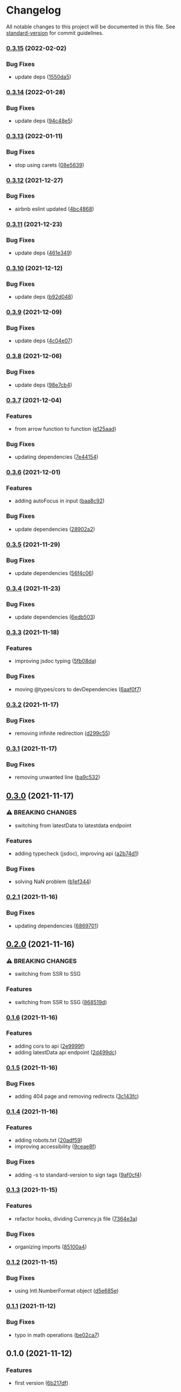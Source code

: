 # Changelog

All notable changes to this project will be documented in this file. See [standard-version](https://github.com/conventional-changelog/standard-version) for commit guidelines.

### [0.3.15](https://github.com/carlosala/currentcy/compare/v0.3.14...v0.3.15) (2022-02-02)


### Bug Fixes

* update deps ([1550da5](https://github.com/carlosala/currentcy/commit/1550da5892ed8a783ee54803f5948c8c71a8d0ab))

### [0.3.14](https://github.com/carlosala/currentcy/compare/v0.3.13...v0.3.14) (2022-01-28)


### Bug Fixes

* update deps ([94c48e5](https://github.com/carlosala/currentcy/commit/94c48e570669c65efe257c96095b66161ab373bb))

### [0.3.13](https://github.com/carlosala/currentcy/compare/v0.3.12...v0.3.13) (2022-01-11)


### Bug Fixes

* stop using carets ([08e5639](https://github.com/carlosala/currentcy/commit/08e5639b9bcba79d5e8db79691c85f8c21ea84c7))

### [0.3.12](https://github.com/carlosala/currentcy/compare/v0.3.11...v0.3.12) (2021-12-27)


### Bug Fixes

* airbnb eslint updated ([4bc4868](https://github.com/carlosala/currentcy/commit/4bc4868d82e365e6082b5d6ea9cc91a42315af05))

### [0.3.11](https://github.com/carlosala/currentcy/compare/v0.3.10...v0.3.11) (2021-12-23)


### Bug Fixes

* update deps ([461e349](https://github.com/carlosala/currentcy/commit/461e34990698d1a1b888b4b47cc293b6effcc894))

### [0.3.10](https://github.com/carlosala/currentcy/compare/v0.3.9...v0.3.10) (2021-12-12)


### Bug Fixes

* update deps ([b92d048](https://github.com/carlosala/currentcy/commit/b92d048202bb9e189bcef153a547a47498ae1a86))

### [0.3.9](https://github.com/carlosala/currentcy/compare/v0.3.8...v0.3.9) (2021-12-09)


### Bug Fixes

* update deps ([4c04e07](https://github.com/carlosala/currentcy/commit/4c04e07391c31d1e199240025485902d1751bed1))

### [0.3.8](https://github.com/carlosala/currentcy/compare/v0.3.7...v0.3.8) (2021-12-06)


### Bug Fixes

* update deps ([98e7cb4](https://github.com/carlosala/currentcy/commit/98e7cb4a96cb0f63db187cb1f8bb963d89e173a7))

### [0.3.7](https://github.com/carlosala/currentcy/compare/v0.3.6...v0.3.7) (2021-12-04)


### Features

* from arrow function to function ([e125aad](https://github.com/carlosala/currentcy/commit/e125aad1a93bca8fc8617bab53ce17dfec8f1bc7))


### Bug Fixes

* updating dependencies ([7e44154](https://github.com/carlosala/currentcy/commit/7e441541a33e7d3056716e47bd77c314ce62c962))

### [0.3.6](https://github.com/carlosala/currentcy/compare/v0.3.5...v0.3.6) (2021-12-01)


### Features

* adding autoFocus in input ([baa8c92](https://github.com/carlosala/currentcy/commit/baa8c92da3d0283afc973a613b7631fe50d85aa0))


### Bug Fixes

* update dependencies ([28902a2](https://github.com/carlosala/currentcy/commit/28902a2a42b925afa9de151484d8614ec9dae6a6))

### [0.3.5](https://github.com/carlosala/currentcy/compare/v0.3.4...v0.3.5) (2021-11-29)


### Bug Fixes

* update dependencies ([56f4c06](https://github.com/carlosala/currentcy/commit/56f4c0638376399cdf1a45e21782df4cc8aaa439))

### [0.3.4](https://github.com/carlosala/currentcy/compare/v0.3.3...v0.3.4) (2021-11-23)


### Bug Fixes

* update dependencies ([6edb503](https://github.com/carlosala/currentcy/commit/6edb503516a5e7282c8b1d859790f28cdd3381bd))

### [0.3.3](https://github.com/carlosala/currentcy/compare/v0.3.2...v0.3.3) (2021-11-18)


### Features

* improving jsdoc typing ([5fb08da](https://github.com/carlosala/currentcy/commit/5fb08dabb83c7d3f581a1ed7868b7a372f2e7041))


### Bug Fixes

* moving @types/cors to devDependencies ([6aaf0f7](https://github.com/carlosala/currentcy/commit/6aaf0f75267769ceddc926c34a1d11292fca6f3b))

### [0.3.2](https://github.com/carlosala/currentcy/compare/v0.3.1...v0.3.2) (2021-11-17)


### Bug Fixes

* removing infinite redirection ([d299c55](https://github.com/carlosala/currentcy/commit/d299c5501c7ed67b0637493a73e86324c4c7b7f5))

### [0.3.1](https://github.com/carlosala/currentcy/compare/v0.3.0...v0.3.1) (2021-11-17)


### Bug Fixes

* removing unwanted line ([ba9c532](https://github.com/carlosala/currentcy/commit/ba9c5325fc52f17c0227299bfd80d903b5209308))

## [0.3.0](https://github.com/carlosala/currentcy/compare/v0.2.1...v0.3.0) (2021-11-17)


### ⚠ BREAKING CHANGES

* switching from latestData to latestdata endpoint

### Features

* adding typecheck (jsdoc), improving api ([a2b74d1](https://github.com/carlosala/currentcy/commit/a2b74d1b1db93ac0ba7412dc0aba56050e4b405d))


### Bug Fixes

* solving NaN problem ([b1ef344](https://github.com/carlosala/currentcy/commit/b1ef3449845a269b4cf198c674f73a4fd40fee90))

### [0.2.1](https://github.com/carlosala/currentcy/compare/v0.2.0...v0.2.1) (2021-11-16)


### Bug Fixes

* updating dependencies ([6869701](https://github.com/carlosala/currentcy/commit/6869701e34ed5eb5b5c38bce5c5ee09b39a06c03))

## [0.2.0](https://github.com/carlosala/currentcy/compare/v0.1.6...v0.2.0) (2021-11-16)


### ⚠ BREAKING CHANGES

* switching from SSR to SSG

### Features

* switching from SSR to SSG ([868519d](https://github.com/carlosala/currentcy/commit/868519da1533c494d3f5eb2237caaa242856075c))

### [0.1.6](https://github.com/carlosala/currentcy/compare/v0.1.5...v0.1.6) (2021-11-16)


### Features

* adding cors to api ([2e9999f](https://github.com/carlosala/currentcy/commit/2e9999f71e1affa4206181b107b90e20a891f5fd))
* adding latestData api endpoint ([2d499dc](https://github.com/carlosala/currentcy/commit/2d499dc783d729b7dfcbdcb998d9ec71ac84b35f))

### [0.1.5](https://github.com/carlosala/currentcy/compare/v0.1.4...v0.1.5) (2021-11-16)


### Bug Fixes

* adding 404 page and removing redirects ([3c143fc](https://github.com/carlosala/currentcy/commit/3c143fc586a90de0e7f7910d69a5d9106d5b0e20))

### [0.1.4](https://github.com/carlosala/currentcy/compare/v0.1.3...v0.1.4) (2021-11-16)


### Features

* adding robots.txt ([20adf59](https://github.com/carlosala/currentcy/commit/20adf59f3508d771a5522cd6c1725c70244fb02e))
* improving accessibility ([9ceae8f](https://github.com/carlosala/currentcy/commit/9ceae8fa3f20324e2e190a27005ea96a56ee1ef5))


### Bug Fixes

* adding -s to standard-version to sign tags ([9af0cf4](https://github.com/carlosala/currentcy/commit/9af0cf4f2df7b8e1386bf8c99b89520c25c46867))

### [0.1.3](https://github.com/carlosala/currentcy/compare/v0.1.2...v0.1.3) (2021-11-15)


### Features

* refactor hooks, dividing Currency.js file ([7364e3a](https://github.com/carlosala/currentcy/commit/7364e3a36844e58334172cac6b336274d2f9c0c0))


### Bug Fixes

* organizing imports ([85100a4](https://github.com/carlosala/currentcy/commit/85100a4ff3fce1d1859e7a43ab4f497f6592dbbe))

### [0.1.2](https://github.com/carlosala/currentcy/compare/v0.1.1...v0.1.2) (2021-11-15)


### Bug Fixes

* using Intl.NumberFormat object ([d5e685e](https://github.com/carlosala/currentcy/commit/d5e685e7e05eb5b702ec8fc54b43d9015c7b3b65))

### [0.1.1](https://github.com/carlosala/currentcy/compare/v0.1.0...v0.1.1) (2021-11-12)


### Bug Fixes

* typo in math operations ([be02ca7](https://github.com/carlosala/currentcy/commit/be02ca7d223b7a12613c3cd48766bfcba6bca335))

## 0.1.0 (2021-11-12)


### Features

* first version ([6b217df](https://github.com/carlosala/currentcy/commit/6b217dfb5db6d0043e54cc3a13f9533a147a6641))
